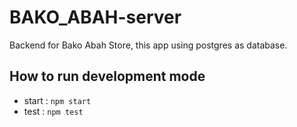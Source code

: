 # BAKO_ABAH-server

Backend for Bako Abah Store, this app using postgres as database.

## How to run development mode

- start : `npm start`
- test : `npm test`
